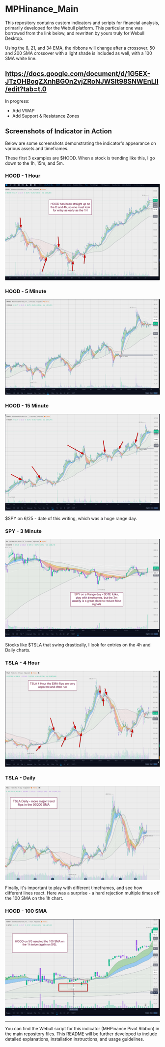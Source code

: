 # MPHinance_Main

This repository contains custom indicators and scripts for financial analysis, primarily developed for the Webull platform.
This particular one was borrowed from the link below, and rewritten by yours truly for Webull Desktop.

Using the 8, 21, and 34 EMA, the ribbons will change after a crossover. 
50 and 200 SMA crossover with a light shade is included as well, with a 100 SMA white line.

https://docs.google.com/document/d/1G5EX-JTzOHBogZXnhBG0n2vjZRoNJWSlt98SNWEnLII/edit?tab=t.0
---

In progress:
- Add VWAP
- Add Support & Resistance Zones

## Screenshots of Indicator in Action

Below are some screenshots demonstrating the indicator's appearance on various assets and timeframes.

These first 3 examples are $HOOD. When a stock is trending like this, I go down to the 1h, 15m, and 5m.

### HOOD - 1 Hour
![HOOD 1 Hour](https://github.com/mphinance/webull_indicators/blob/main/MPHinance_Main/screenshots/HOOD_1_Hour.png?raw=true)

### HOOD - 5 Minute
![HOOD 5 Minute](https://github.com/mphinance/webull_indicators/blob/main/MPHinance_Main/screenshots/HOOD_5_Minute.png?raw=true)

### HOOD - 15 Minute
![HOOD 15 Minute](https://github.com/mphinance/webull_indicators/blob/main/MPHinance_Main/screenshots/HOOD_15_Minute.png?raw=true)

$SPY on 6/25 - date of this writing, which was a huge range day.

### SPY - 3 Minute
![SPY 3 Minute](https://github.com/mphinance/webull_indicators/blob/main/MPHinance_Main/screenshots/SPY_3_Minute.png?raw=true)

Stocks like $TSLA that swing drastically, I look for entries on the 4h and Daily charts.

### TSLA - 4 Hour
![TSLA 4 Hour](https://github.com/mphinance/webull_indicators/blob/main/MPHinance_Main/screenshots/TSLA_4_Hour.png?raw=true)

### TSLA - Daily
![TSLA Daily](https://github.com/mphinance/webull_indicators/blob/main/MPHinance_Main/screenshots/TSLA_Daily.png?raw=true)

Finally, it's important to play with different timeframes, and see how different lines react.
Here was a surprise - a hard rejection multiple times off the 100 SMA on the 1h chart.

### HOOD - 100 SMA
![HOOD 100](https://github.com/mphinance/webull_indicators/blob/main/MPHinance_Main/screenshots/HOOD_100_SMA.png?raw=true)

---

You can find the Webull script for this indicator (MHPinance Pivot Ribbon) in the main repository files. This README will be further developed to include detailed explanations, installation instructions, and usage guidelines.